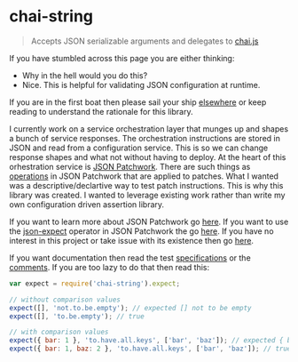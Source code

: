 # chai-string

> Accepts JSON serializable arguments and delegates to [chai.js](http://chaijs.com/)

If you have stumbled across this page you are either thinking:

* Why in the hell would you do this?
* Nice. This is helpful for validating JSON configuration at runtime.

If you are in the first boat then please sail your ship [elsewhere]()
or keep reading to understand the rationale for this library.

I currently work on a service orchestration layer that munges up and shapes a bunch of service responses.
The orchestration instructions are stored in JSON and read from a configuration service. This is
so we can change response shapes and what not without having to deploy. At the heart of
this orhestration service is [JSON Patchwork](). There are such things as [operations]() in JSON Patchwork
that are applied to patches. What I wanted was a descriptive/declartive way to test patch instructions.
This is why this library was created. I wanted to leverage existing work rather than write my own configuration
driven assertion library.

If you want to learn more about JSON Patchwork go [here](). If you want to use the
[json-expect]() operator in JSON Patchwork the go [here](). If you have no interest in this project
or take issue with its existence then go [here]().

If you want documentation then read the test [specifications]() or the [comments](). If you are too
lazy to do that then read this:

```javascript
var expect = require('chai-string').expect;

// without comparison values
expect([], 'not.to.be.empty'); // expected [] not to be empty
expect([], 'to.be.empty'); // true

// with comparison values
expect({ bar: 1 }, 'to.have.all.keys', ['bar', 'baz']); // expected { bar: 1 } to have keys 'bar', and 'baz'
expect({ bar: 1, baz: 2 }, 'to.have.all.keys', ['bar', 'baz']); // true
```
